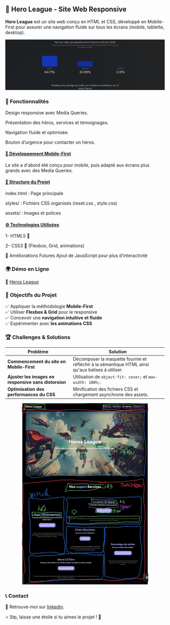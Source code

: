## 🦸 Hero League - Site Web Responsive

**Hero League** est un site web conçu en HTML et CSS, développé en Mobile-First pour assurer une navigation fluide sur tous les écrans (mobile, tablette, desktop).

![Graphique du trafic internet en février 2025](./ressources/images/trafic-internet_Fevrier2025.png)

### 🚀 Fonctionnalités

Design responsive avec Media Queries.

Présentation des héros, services et témoignages.

Navigation fluide et optimisée.

Bouton d’urgence pour contacter un héros.

#### <u>📱 Développement Mobile-First</u>

Le site a d'abord été conçu pour mobile, puis adapté aux écrans plus grands avec des Media Queries.

#### <u>📂 Structure du Projet</u>

index.html : Page principale

styles/ : Fichiers CSS organisés (reset.css , style.css)

assets/ : Images et polices

#### <u>⚙️ Technologies Utilisées</u>

1- HTML5 📄

2- CSS3 🎨 (Flexbox, Grid, animations)

📌 Améliorations Futures
Ajout de JavaScript pour plus d’interactivité

### 🌍 Démo en Ligne

🔗 [Heros League](https://thomasbrelot.github.io/Hero_League/)

### 🎯 Objectifs du Projet

✅ Appliquer la méthodologie **Mobile-First**  
✅ Utiliser **Flexbox & Grid** pour le responsive  
✅ Concevoir une **navigation intuitive et fluide**  
✅ Expérimenter avec **les animations CSS**

### 🏆 Challenges & Solutions

| **Problème**                                         | **Solution**                                                                                      |
| ---------------------------------------------------- | ------------------------------------------------------------------------------------------------- |
| **Commencement du site en Mobile-First**             | Décomposer la maquette fournie et réfléchir à la sémantique HTML ainsi qu'aux balises à utiliser. |
| **Ajuster les images en responsive sans distorsion** | Utilisation de `object-fit: cover;` et `max-width: 100%;`.                                        |
| **Optimisation des performances du CSS**             | Minification des fichiers CSS et chargement asynchrone des assets.                                |

<div align  ="center">
  <img src="./ressources/images/Reflexion-avant-leCode.jpeg" alt="Description de l'image" width="400">
</div>

### 📞 Contact

💌 Retrouve-moi sur [linkedin](https://www.linkedin.com/in/thomas-brelot/).

⭐ Stp, laisse une étoile si tu aimes le projet ! 🚀
